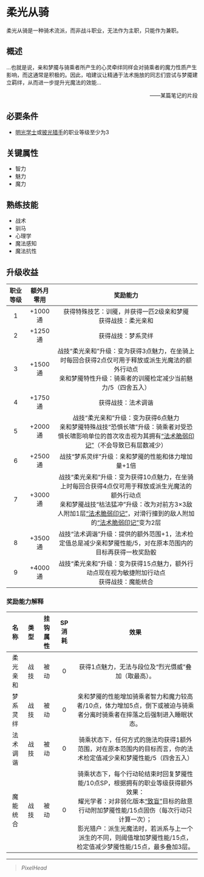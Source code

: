 # 柔光从骑

柔光从骑是一种骑术流派，而非战斗职业，无法作为主职，只能作为兼职。

## 概述

…也就是说，亲和梦魇与骑乘者所产生的心灵牵绊同样会对骑乘者的魔力性质产生影响，而这通常是积极的。因此，咱建议让精通于法术施放的同志们尝试与梦魇建立羁绊，从而进一步提升光魔法的效能…<br> <div align="right">——某篇笔记的片段</div>

## 必要条件

* <a href="../lightBachelor" target="_blank">明光学士</a>或<a href="../lighthuntsman" target="_blank">披光猎手</a>的职业等级至少为3

## 关键属性

* 智力
* 魅力
* 魔力

## 熟练技能

* 战术
* 驯马
* 心理学
* 魔法感知
* 魔法抗性

## 升级收益

职业等级|额外月零用|奖励能力
:--:|:--:|:--:
1|+1000通|获得特殊技艺：训魇，并获得一匹2级亲和梦魇<br>获得战技：柔光亲和
2|+1250通|获得战技：梦系灵绊
3|+1500通|战技“柔光亲和”升级：变为获得3点魅力，在坐骑上时每回合获得2点仅可用于释放或派生光魔法的额外行动点<br>亲和梦魇特性升级：骑乘者的训魇检定减少当前魅力/5（四舍五入）
4|+1750通|获得战技：法术调谐
5|+2000通|战技“柔光亲和”升级：变为获得6点魅力<br>亲和梦魇特殊战技“恐惧长啸”升级：骑乘者对受恐惧长啸影响单位的首次攻击视为其拥有<a href="xp-wiki/docs/rules/data/status/mark/#法术脆弱印记" target="_blank">“法术脆弱印记”</a>（不会导致已有层数减少）
6|+2500通|战技“梦系灵绊”升级：亲和梦魇的性能和体力增加量+1倍
7|+3000通|战技“柔光亲和”升级：变为获得10点魅力，在坐骑上时每回合获得4点仅可用于释放或派生光魔法的额外行动点<br>亲和梦魇战技“枯法猛冲”升级：改为对前方3×3敌人附加1层<a href="xp-wiki/docs/rules/data/status/mark/#法术脆弱印记" target="_blank">“法术脆弱印记”</a>，对滑行撞到的敌人附加的<a href="xp-wiki/docs/rules/data/status/mark/#法术脆弱印记" target="_blank">“法术脆弱印记”</a>变为2层
8|+3500通|战技“法术调谐”升级：提供的额外范围+1，法术检定值总是减少亲和梦魇性能/5，对在原本范围内的目标再获得一枚奖励骰
9|+4000通|战技“柔光亲和”升级：变为获得15点魅力，额外行动点现在视为敏捷附加行动点<br>获得战技：魔能统合

### 奖励能力解释

名称|类型|挂钩属性|SP消耗|效果
:--:|:--:|:--:|:--:|:--:
柔光亲和|战技|被动|0|获得1点魅力，无法与段位及“烈光慑威”叠加（取最高）。
梦系灵绊|战技|被动|0|亲和梦魇的性能增加骑乘者智力和魔力较高者/10点，体力增加5点，倒下或被迫与骑乘者分离时骑乘者在摔落之后强制进入睡眠状态。
法术调谐|战技|被动|0|骑乘状态下，任何方式的施法均获得1额外范围，对在原本范围内的目标而言，你的法术检定值减少亲和梦魇性能/5（四舍五入）
魔能统合|战技|被动|0|骑乘状态下，每个行动轮结束时回复梦魇性能/10点SP，根据拥有的职业等级获得额外效果：<br>耀光学者：对非弱化版本<a href="xp-wiki/docs/rules/data/status/normal/#致盲" target="_blank">“致盲”</a>目标的敌意行动附加梦魇性能/15点固伤（每次行动只计算一次）；<br>影光猎户：派生光魔法时，若派系与上一个派生的不同，则阈值增加梦魇性能/15点，检定值减少梦魇性能/15点，最多叠加3层。

---

> *PixelHead*